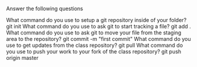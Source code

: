 <!-- Git & Github - Questions -->
Answer the following questions

What command do you use to setup a git repository inside of your folder? git init
What command do you use to ask git to start tracking a file? git add .
What command do you use to ask git to move your file from the staging area to the repository? git commit -m "first commit"
What command do you use to get updates from the class repository? git pull
What command do you use to push your work to your fork of the class repository? git push origin master